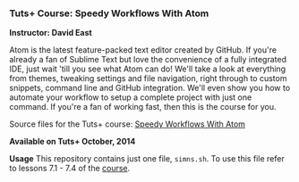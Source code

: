 ### Tuts+ Course: Speedy Workflows With Atom
**Instructor: David East**

Atom is the latest feature-packed text editor created by GitHub. If you're already a fan of Sublime Text but love the convenience of a fully integrated IDE, just wait 'till you see what Atom can do! We'll take a look at everything from themes, tweaking settings and file navigation, right through to custom snippets, command line and GitHub integration. We'll even show you how to automate your workflow to setup a complete project with just one command. If you're a fan of working fast, then this is the course for you.

Source files for the Tuts+ course: [Speedy Workflows With Atom](https://courses.tutsplus.com/courses/)

**Available on Tuts+ October, 2014**

**Usage**
This repository contains just one file, `simns.sh`.
To use this file refer to lessons 7.1 - 7.4 of the [course](https://courses.tutsplus.com/courses/).